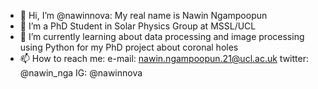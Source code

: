 - 👋 Hi, I’m @nawinnova: My real name is Nawin Ngampoopun
- 👀 I’m a PhD Student in Solar Physics Group at MSSL/UCL
- 🌱 I’m currently learning about data processing and image processing using Python for my PhD project about coronal holes
- 📫 How to reach me: e-mail: nawin.ngampoopun.21@ucl.ac.uk
                      twitter: @nawin_nga
                      IG: @nawinnova

<!---
nawinnova/nawinnova is a ✨ special ✨ repository because its `README.md` (this file) appears on your GitHub profile.
You can click the Preview link to take a look at your changes.
--->
